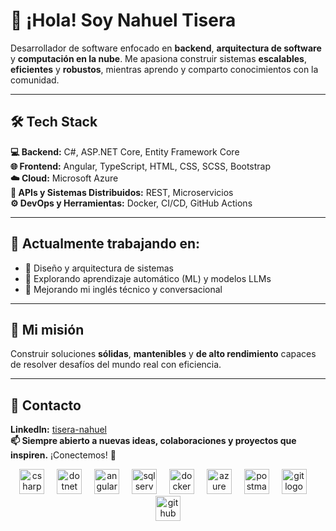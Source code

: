 # 👋 ¡Hola! Soy Nahuel Tisera

Desarrollador de software enfocado en **backend**, **arquitectura de software** y **computación en la nube**. Me apasiona construir sistemas **escalables**, **eficientes** y **robustos**, mientras aprendo y comparto conocimientos con la comunidad.

---

## 🛠️ Tech Stack

**💻 Backend:** C#, ASP.NET Core, Entity Framework Core  
**🌐 Frontend:** Angular, TypeScript, HTML, CSS, SCSS, Bootstrap  
**☁️ Cloud:** Microsoft Azure  
**🔗 APIs y Sistemas Distribuidos:** REST, Microservicios  
**⚙️ DevOps y Herramientas:** Docker, CI/CD, GitHub Actions  

---

## 📌 Actualmente trabajando en:

- 🔹 Diseño y arquitectura de sistemas  
- 🔹 Explorando aprendizaje automático (ML) y modelos LLMs  
- 🔹 Mejorando mi inglés técnico y conversacional  

---

## 🎯 Mi misión

Construir soluciones **sólidas**, **mantenibles** y **de alto rendimiento** capaces de resolver desafíos del mundo real con eficiencia.

---

## 💼 Contacto

**LinkedIn:** [tisera-nahuel](https://www.linkedin.com/in/tisera-nahuel-ab3864219/)  
**📫 Siempre abierto a nuevas ideas, colaboraciones y proyectos que inspiren.** ¡Conectemos! 🚀

<!-- Skills -->

<div align="center">
  <!-- C# -->
  <img src="https://cdn.jsdelivr.net/gh/devicons/devicon/icons/csharp/csharp-original.svg" height="40" alt="csharp logo" />
  <img width="12" />
  
  <!-- .NET -->
  <img src="https://cdn.jsdelivr.net/gh/devicons/devicon/icons/dotnetcore/dotnetcore-original.svg" height="40" alt="dotnet logo" />
  <img width="12" />
  
  <!-- Angular -->
  <img src="https://cdn.jsdelivr.net/gh/devicons/devicon/icons/angularjs/angularjs-original.svg" height="40" alt="angular logo" />
  <img width="12" />

  <!-- SQL Server -->
  <img src="https://cdn.jsdelivr.net/gh/devicons/devicon/icons/microsoftsqlserver/microsoftsqlserver-plain.svg" height="40" alt="sqlserver logo" />
  <img width="12" />

  <!-- Docker -->
  <img src="https://cdn.jsdelivr.net/gh/devicons/devicon/icons/docker/docker-original.svg" height="40" alt="docker logo" />
  <img width="12" />

  <!-- Azure -->
  <img src="https://cdn.jsdelivr.net/gh/devicons/devicon/icons/azure/azure-original.svg" height="40" alt="azure logo" />
  <img width="12" />

  <!-- Postman -->
  <img src="https://www.vectorlogo.zone/logos/getpostman/getpostman-icon.svg" height="40" alt="postman logo" />
  <img width="12" />

  <!-- Git -->
  <img src="https://cdn.jsdelivr.net/gh/devicons/devicon/icons/git/git-original.svg" height="40" alt="git logo" />
  <img width="12" />

  <!-- GitHub -->
  <img src="https://cdn.jsdelivr.net/gh/devicons/devicon/icons/github/github-original.svg" height="40" alt="github logo" />
</div>


